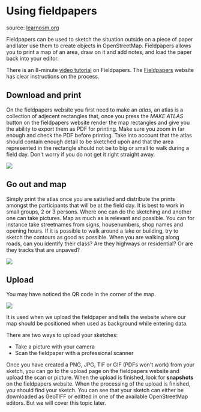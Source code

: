 # Using fieldpapers
source: [learnosm.org](http://learnosm.org/en/mobile-mapping/field-papers/)

Fieldpapers can be used to sketch the situation outside on a piece of paper and later use them to create objects in OpenStreetMap. Fieldpapers allows you to print a map of an area, draw on it and add notes, and load the paper back into your editor.

There is an 8-minute [video tutorial](http://www.youtube.com/watch?v=A_HGkBXZ69g&feature=youtu.be) on Fieldpapers. The [Fieldpapers](http://fieldpapers.org) website has clear instructions on the process.

## Download and print
On the fieldpapers website you first need to make an _atlas_, an atlas is a collection of adjecent rectangles that, once you press the _MAKE ATLAS_ button on the fieldpapers website render the map rectangles and give you the ability to export them as PDF for printing. Make sure you zoom in far enough and check the PDF before printing. Take into account that the atlas should contain enough detail to be sketched upon and that the area represented in the rectangle should not be to big or small to walk during a field day. Don't worry if you do not get it right straight away.

![](http://fieldpapers.org/assets/atlases-large-ba4ed3f78a48fb82b659a68702a986efe90bd55a8d39a098cca2314b2e809312.gif)

## Go out and map

Simply print the atlas once you are satisfied and distribute the prints amongst the participants that will be at the field day. It is best to work in small groups, 2 or 3 persons. Where one can do the sketching and another one can take pictures. Map as much as is relevant and possible. You can for instance take streetnames from signs, housenumbers, shop names and opening hours. If it is possible to walk around a lake or building, try to sketch the contours as good as possible. When you are walking along roads, can you identify their class? Are they highways or residential? Or are they tracks that are unpaved?


![](http://learnosm.org/images/mobile-mapping/field-papers_fieldp.png)

## Upload

You may have noticed the QR code in the corner of the map.

![](http://learnosm.org/images/mobile-mapping/field-papers_paper_qrc.png)

It is used when we upload the fieldpaper and tells the website where our map should be positioned when used as background while entering data.

There are two ways to upload your sketches:
- Take a picture with your camera
- Scan the fieldpaper with a professional scanner

Once you have created a PNG, JPG, TIF or GIF (PDFs won't work) from your sketch, you can go to the upload page on the fieldpapers website and upload the scan or picture. When the upload is finished, look for __snapshots__ on the fieldpapers website. When the processing of the upload is finished, you should find your sketch. You can see that your sketch can either be downloaded as GeoTIFF or editted in one of the available OpenStreetMap editors. But we will cover this topic later.





